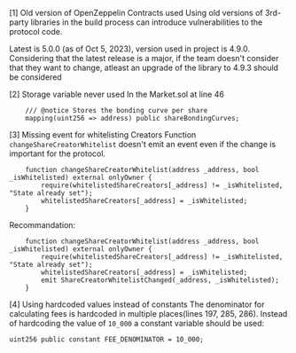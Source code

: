 [1] Old version of OpenZeppelin Contracts used
Using old versions of 3rd-party libraries in the build process can introduce vulnerabilities to the protocol code.

Latest is 5.0.0 (as of Oct 5, 2023), version used in project is 4.9.0. Considering that the latest release is a major, if the team doesn't consider that they want to change, atleast an upgrade of the library to 4.9.3 should be considered

[2] Storage variable never used
In the Market.sol at line 46
```
    /// @notice Stores the bonding curve per share
    mapping(uint256 => address) public shareBondingCurves;
```

[3] Missing event for whitelisting Creators
Function `changeShareCreatorWhitelist` doesn't emit an event even if the change is important for the protocol.
```
    function changeShareCreatorWhitelist(address _address, bool _isWhitelisted) external onlyOwner {
        require(whitelistedShareCreators[_address] != _isWhitelisted, "State already set");
        whitelistedShareCreators[_address] = _isWhitelisted;
    }
```
Recommandation:
```
    function changeShareCreatorWhitelist(address _address, bool _isWhitelisted) external onlyOwner {
        require(whitelistedShareCreators[_address] != _isWhitelisted, "State already set");
        whitelistedShareCreators[_address] = _isWhitelisted;
        emit ShareCreatorWhitelistChanged(_address, _isWhitelisted);
    }
```

[4] Using hardcoded values instead of constants
The denominator for calculating fees is hardcoded in multiple places(lines 197, 285, 286). Instead of hardcoding the value of `10_000` a constant variable should be used:
```
uint256 public constant FEE_DENOMINATOR = 10_000;  
```